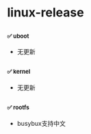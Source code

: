 # linux-release

## <font size=2>✅ uboot</font>

- 无更新

## <font size=2>✅ kernel</font>

- 无更新

## <font size=2>✅ rootfs</font>

- busybux支持中文
